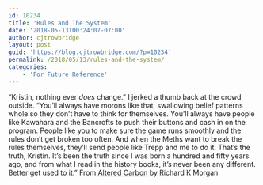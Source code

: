 ```yaml
---
id: 10234
title: 'Rules and The System'
date: '2018-05-13T00:24:07-07:00'
author: cjtrowbridge
layout: post
guid: 'https://blog.cjtrowbridge.com/?p=10234'
permalink: /2018/05/13/rules-and-the-system/
categories:
    - 'For Future Reference'
---
```


“Kristin, nothing ever *does* change.” I jerked a thumb back at the crowd outside. “You’ll always have morons like that, swallowing belief patterns whole so they don’t have to think for themselves. You’ll always have people like Kawahara and the Bancrofts to push their buttons and cash in on the program. People like you to make sure the game runs smoothly and the rules don’t get broken too often. And when the Meths want to break the rules themselves, they’ll send people like Trepp and me to do it. That’s the truth, Kristin. It’s been the truth since I was born a hundred and fifty years ago, and from what I read in the history books, it’s never been any different. Better get used to it.” From [Altered Carbon](https://blog.cjtrowbridge.com/2018/03/25/altered-carbon-by-richard-k-morgan/) by Richard K Morgan